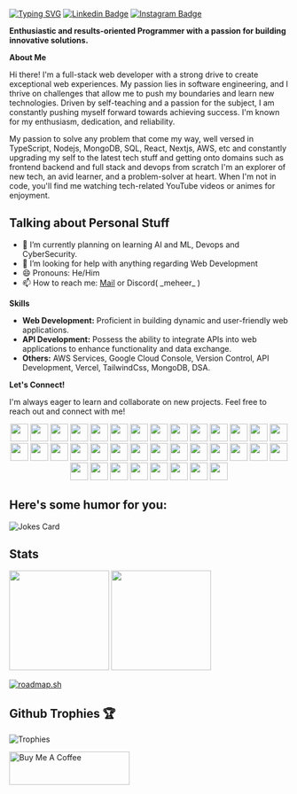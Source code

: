 
[![Typing SVG](https://readme-typing-svg.demolab.com/?lines=Hey+there+👋,+I'm+Meheer; )](https://git.io/typing-svg)
[![Linkedin Badge](https://img.shields.io/badge/-LinkedIn-0e76a8?style=flat-square&logo=Linkedin&logoColor=white)](https://linkedin.com/in/meheer-j)
[![Instagram Badge](https://img.shields.io/badge/-Instagram-e4405f?style=flat-square&logo=Instagram&logoColor=white)](https://instagram.com/meheer_007/)

**Enthusiastic and results-oriented Programmer with a passion for building innovative solutions.**

**About Me**

Hi there! I'm a full-stack web developer with a strong drive to create exceptional web experiences. My passion lies in software engineering, and I thrive on challenges that allow me to push my boundaries and learn new technologies. Driven by self-teaching and a passion for the subject, I am constantly pushing myself forward towards achieving success. I'm known for my enthusiasm, dedication, and reliability. 

My passion to solve any problem that come my way, well versed in TypeScript, Nodejs, MongoDB, SQL, React, Nextjs, AWS, etc and constantly upgrading my self to the latest tech stuff and getting onto domains such as frontend backend and full stack  and devops from scratch I'm an explorer of new tech, an avid learner, and a problem-solver at heart. When I'm not in code, you'll find me watching tech-related YouTube videos or animes for enjoyment.

## **Talking about Personal Stuff**
- 🌱 I’m currently planning on learning AI and ML, Devops and CyberSecurity.
- 🤔 I’m looking for help with anything regarding Web Development
- 😄 Pronouns: He/Him
- 📫 How to reach me: [Mail](mailto:meherr17.j@gmail.com)  or Discord( \_meheer\_ )

**Skills**

* **Web Development:** Proficient in building dynamic and user-friendly web applications. 
* **API Development:** Possess the ability to integrate APIs into web applications to enhance functionality and data exchange.
* **Others:** AWS Services, Google Cloud Console, Version Control, API Development, Vercel, TailwindCss, MongoDB, DSA.

**Let's Connect!**

I'm always eager to learn and collaborate on new projects. Feel free to reach out and connect with me!

<p align="center">
	<img height="32" width="32" src="https://cdn.simpleicons.org/go" />
      	<img height="32" width="32" src="https://cdn.simpleicons.org/cplusplus" />
      	<img height="32" width="32" src="https://cdn.simpleicons.org/c" />
      	<img height="32" width="32" src="https://cdn.simpleicons.org/python" />
      	<img height="32" width="32" src="https://cdn.simpleicons.org/javascript" />
      	<img height="32" width="32" src="https://cdn.simpleicons.org/typescript" />
      	<img height="32" width="32" src="https://cdn.simpleicons.org/html5" />
      	<img height="32" width="32" src="https://cdn.simpleicons.org/css3" />
      	<img height="32" width="32" src="https://cdn.simpleicons.org/tailwindcss/white" />
	<img height="32" width="32" src="https://cdn.simpleicons.org/zedindustries" />
      	<img height="32" width="32" src="https://cdn.simpleicons.org/mongodb" />
      	<img height="32" width="32" src="https://cdn.simpleicons.org/amazonwebservices/white" />
      	<img height="32" width="32" src="https://cdn.simpleicons.org/amazonec2" />
      	<img height="32" width="32" src="https://cdn.simpleicons.org/googlesearchconsole"/>
      	<img height="32" width="32" src="https://cdn.simpleicons.org/amazondynamodb" />
      	<img height="32" width="32" src="https://cdn.simpleicons.org/amazons3" />
      	<img height="32" width="32" src="https://cdn.simpleicons.org/archlinux" />
      	<img height="32" width="32" src="https://cdn.simpleicons.org/nextdotjs/white" />
      	<img height="32" width="32" src="https://cdn.simpleicons.org/nodedotjs" />
      	<img height="32" width="32" src="https://cdn.simpleicons.org/npm" />
      	<img height="32" width="32" src="https://cdn.simpleicons.org/docker" />
      	<img height="32" width="32" src="https://cdn.simpleicons.org/git" />
      	<img height="32" width="32" src="https://cdn.simpleicons.org/github/white" />
      	<img height="32" width="32" src="https://cdn.simpleicons.org/json/white" />
      	<img height="32" width="32" src="https://cdn.simpleicons.org/termius/white" />
	<img height="32" width="32" src="https://cdn.simpleicons.org/freecodecamp" />
      	<img height="32" width="32" src="https://cdn.simpleicons.org/vercel/white" />
      	<img height="32" width="32" src="https://cdn.simpleicons.org/serverless" />
      	<img height="32" width="32" src="https://cdn.simpleicons.org/linux/white" />
      	<img height="32" width="32" src="https://cdn.simpleicons.org/vim" />
      	<img height="32" width="32" src="https://cdn.simpleicons.org/react" />
      	<img height="32" width="32" src="https://cdn.simpleicons.org/gnubash" />
      	<img height="32" width="32" src="https://cdn.simpleicons.org/dotenv" />
	<img height="32" width="32" src="https://cdn.simpleicons.org/googlegemini" />
	<img height="32" width="32" src="https://cdn.simpleicons.org/prisma" />
     	<img height="32" width="32" src="https://cdn.simpleicons.org/obsidian" />	
</p>

## Here's some humor for you:
![Jokes Card](https://readme-jokes.vercel.app/api)
## Stats
<div style="flex">
	<img height="180em" src="https://github-readme-stats.vercel.app/api/top-langs/?username=Meheer17&show_icons=true&hide_border=true&layout=compact&langs_count=10" />
	<img height="180em" src="https://github-readme-streak-stats.herokuapp.com/?user=Meheer17&hide_border=true" />
</div>

[![roadmap.sh](https://roadmap.sh/card/wide/648dd3d9779070ae6248303b?variant=dark&roadmaps=datastructures-and-algorithms%2Capi-design%2Cfull-stack%2Clinux)](https://roadmap.sh)

## Github Trophies 🏆
![Trophies](https://github-profile-trophy.vercel.app/?username=Meheer17&theme=juicyfresh&no-frame=false&no-bg=false&margin-w=5)

<a href="https://www.buymeacoffee.com/meheer17" target="_blank"><img src="https://cdn.buymeacoffee.com/buttons/v2/default-yellow.png" alt="Buy Me A Coffee" height="60px" width="217px" ></a>
	
